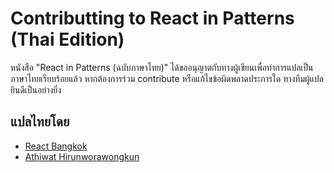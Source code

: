 # Contributting to React in Patterns (Thai Edition)
หนังสือ "React in Patterns (ฉบับภาษาไทย)" ได้ขออนุญาตกับทางผู้เขียนเพื่อทำการแปลเป็นภาษาไทยเรียบร้อยแล้ว หากต้องการร่วม contribute หรือแก้ไขข้อผิดพลาดประการใด ทางทีมผู้แปลยินดีเป็นอย่างยิ่ง

## แปลไทยโดย
- [React Bangkok](https://github.com/reactbkk) 
- [Athiwat Hirunworawongkun](https://github.com/athivvat)